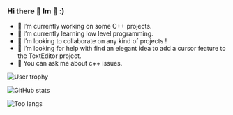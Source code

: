 ### Hi there 👋 Im 🐧 :)

- 🔭 I’m currently working on some C++ projects.
- 🌱 I’m currently learning low level programming.
- 👯 I’m looking to collaborate on any kind of projects !
- 🤔 I’m looking for help with find an elegant idea to add a cursor feature to the TextEditor project.
- 💬 You can ask me about c++ issues.

![User trophy](https://github-profile-trophy.vercel.app/?username=NApenguin&column=4&margin-w=15&margin-h=15&theme=dracula)

![GitHub stats](https://github-readme-stats.vercel.app/api?username=NApenguin&theme=dracula&rank_icon=github)

![Top langs](https://github-readme-stats.vercel.app/api/top-langs/?username=NApenguin&layout=donut&theme=dracula)




